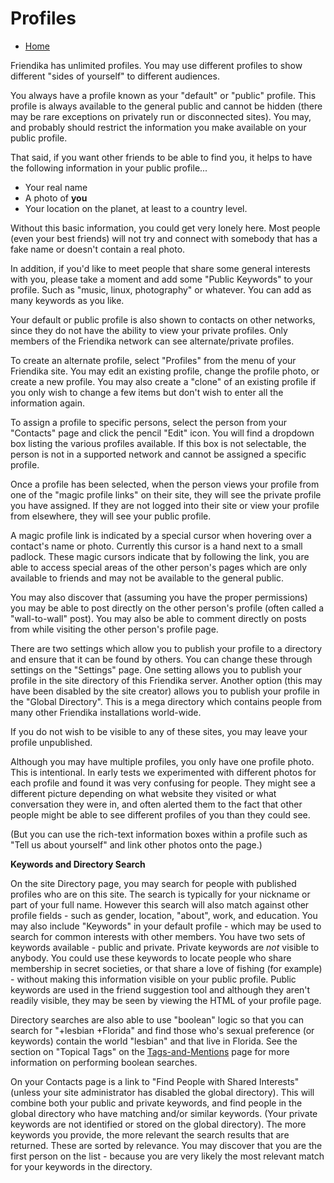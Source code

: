 Profiles
========

* [Home](help)

Friendika has unlimited profiles. You may use different profiles to show different "sides of yourself" to different audiences.

You always have a profile known as your "default" or "public" profile. This profile is always available to the general public and cannot be hidden (there may be rare exceptions on privately run or disconnected sites). You may, and probably should restrict the information you make available on your public profile.

That said, if you want other friends to be able to find you, it helps to have the following information in your public profile...

* Your real name
* A photo of **you**
* Your location on the planet, at least to a country level. 

Without this basic information, you could get very lonely here. Most people (even your best friends) will not try and connect with somebody that has a fake name or doesn't contain a real photo.  

In addition, if you'd like to meet people that share some general interests with you, please take a moment and add some "Public Keywords" to your profile. Such as "music, linux, photography" or whatever. You can add as many keywords as you like. 


Your default or public profile is also shown to contacts on other networks, since they do not have the ability to view your private profiles. Only members of the Friendika network can see alternate/private profiles.


To create an alternate profile, select "Profiles" from the menu of your Friendika site. You may edit an existing profile, change the profile photo, or create a new profile. You may also create a "clone" of an existing profile if you only wish to change a few items but don't wish to enter all the information again. 

To assign a profile to specific persons, select the person from your "Contacts" page and click the pencil "Edit" icon. You will find a dropdown box listing the various profiles available. If this box is not selectable, the person is not in a supported network and cannot be assigned a specific profile.

Once a profile has been selected, when the person views your profile from one of the "magic profile links" on their site, they will see the private profile you have assigned. If they are not logged into their site or view your profile from elsewhere, they will see your public profile. 

A magic profile link is indicated by a special cursor when hovering over a contact's name or photo. Currently this cursor is a hand next to a small padlock. These magic cursors indicate that by following the link, you are able to access special areas of the other person's pages which are only available to friends and may not be available to the general public.

You may also discover that (assuming you have the proper permissions) you may be able to post directly on the other person's profile (often called a "wall-to-wall" post). You may also be able to comment directly on posts from while visiting the other person's profile page. 

There are two settings which allow you to publish your profile to a directory and ensure that it can be found by others.  You can change these through settings on the "Settings" page. One setting allows you to publish your profile in the site directory of this Friendika server. Another option (this may have been disabled by the site creator) allows you to publish your profile in the "Global Directory". This is a mega directory which contains people from many other Friendika installations world-wide.

If you do not wish to be visible to any of these sites, you may leave your profile unpublished.   

Although you may have multiple profiles, you only have one profile photo. This is intentional. In early tests we experimented with different photos for each profile and found it was very confusing for people. They might see a different picture depending on what website they visited or what conversation they were in, and often alerted them to the fact that other people might be able to see different profiles of you than they could see.

(But you can use the rich-text information boxes within a profile such as "Tell us about yourself" and link other photos onto the page.)

**Keywords and Directory Search**

On the site Directory page, you may search for people with published profiles who are on this site. The search is typically for your nickname or part of your full name. However this search will also match against other profile fields - such as gender, location, "about", work, and education. You may also include "Keywords" in your default profile - which may be used to search for common interests with other members. You have two sets of keywords available - public and private. Private keywords are *not* visible to anybody. You could use these keywords to locate people who share membership in secret societies, or that share a love of fishing (for example) - without making this information visible on your public profile. Public keywords are used in the friend suggestion tool and although they aren't readily visible, they may be seen by viewing the HTML of your profile page.

Directory searches are also able to use "boolean" logic so that you can search for "+lesbian +Florida" and find those who's sexual preference (or keywords) contain the world "lesbian" and that live in Florida. See the section on "Topical Tags" on the [Tags-and-Mentions](help/Tags-and-Mentions) page for more information on performing boolean searches. 

On your Contacts page is a link to "Find People with Shared Interests" (unless your site administrator has disabled the global directory). This will combine both your public and private keywords, and find people in the global directory who have matching and/or similar keywords. (Your private keywords are not identified or stored on the global directory). The more keywords you provide, the more relevant the search results that are returned. These are sorted by relevance. You may discover that you are the first person on the list - because you are very likely the most relevant match for your keywords in the directory.

  
    